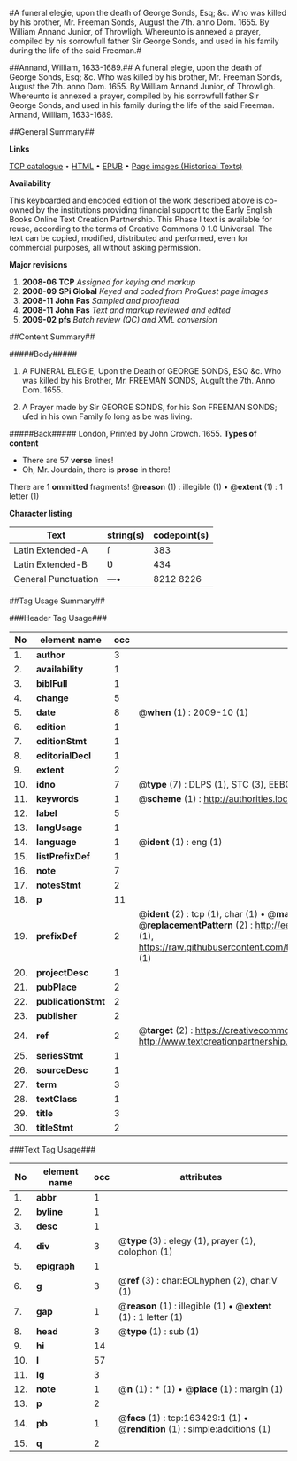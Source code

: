 #A funeral elegie, upon the death of George Sonds, Esq; &c. Who was killed by his brother, Mr. Freeman Sonds, August the 7th. anno Dom. 1655. By William Annand Junior, of Throwligh. Whereunto is annexed a prayer, compiled by his sorrowfull father Sir George Sonds, and used in his family during the life of the said Freeman.#

##Annand, William, 1633-1689.##
A funeral elegie, upon the death of George Sonds, Esq; &c. Who was killed by his brother, Mr. Freeman Sonds, August the 7th. anno Dom. 1655. By William Annand Junior, of Throwligh. Whereunto is annexed a prayer, compiled by his sorrowfull father Sir George Sonds, and used in his family during the life of the said Freeman.
Annand, William, 1633-1689.

##General Summary##

**Links**

[TCP catalogue](http://www.ota.ox.ac.uk/tcp/)  • 
[HTML](http://tei.it.ox.ac.uk/tcp/Texts-HTML/free/A75/A75368.html)  • 
[EPUB](http://tei.it.ox.ac.uk/tcp/Texts-EPUB/free/A75/A75368.epub) • 
[Page images (Historical Texts)](https://data.historicaltexts.jisc.ac.uk/view?pubId=eebo-99870296e&pageId=eebo-99870296e-163429-1)

**Availability**

This keyboarded and encoded edition of the
	       work described above is co-owned by the institutions
	       providing financial support to the Early English Books
	       Online Text Creation Partnership. This Phase I text is
	       available for reuse, according to the terms of Creative
	       Commons 0 1.0 Universal. The text can be copied,
	       modified, distributed and performed, even for
	       commercial purposes, all without asking permission.

**Major revisions**

1. __2008-06__ __TCP__ *Assigned for keying and markup*
1. __2008-09__ __SPi Global__ *Keyed and coded from ProQuest page images*
1. __2008-11__ __John Pas__ *Sampled and proofread*
1. __2008-11__ __John Pas__ *Text and markup reviewed and edited*
1. __2009-02__ __pfs__ *Batch review (QC) and XML conversion*

##Content Summary##

#####Body#####

1. A FUNERAL ELEGIE, Upon the Death of GEORGE SONDS, ESQ &c. Who was killed by his Brother, Mr. FREEMAN SONDS, Auguſt the 7th. Anno Dom. 1655.

1. A Prayer made by Sir GEORGE SONDS, for his Son FREEMAN SONDS; uſed in his own Family ſo long as be was living.

#####Back#####
London, Printed by John Crowch. 1655.
**Types of content**

  * There are 57 **verse** lines!
  * Oh, Mr. Jourdain, there is **prose** in there!

There are 1 **ommitted** fragments! 
 @__reason__ (1) : illegible (1)  •  @__extent__ (1) : 1 letter (1)

**Character listing**


|Text|string(s)|codepoint(s)|
|---|---|---|
|Latin Extended-A|ſ|383|
|Latin Extended-B|Ʋ|434|
|General Punctuation|—•|8212 8226|

##Tag Usage Summary##

###Header Tag Usage###

|No|element name|occ|attributes|
|---|---|---|---|
|1.|__author__|3||
|2.|__availability__|1||
|3.|__biblFull__|1||
|4.|__change__|5||
|5.|__date__|8| @__when__ (1) : 2009-10 (1)|
|6.|__edition__|1||
|7.|__editionStmt__|1||
|8.|__editorialDecl__|1||
|9.|__extent__|2||
|10.|__idno__|7| @__type__ (7) : DLPS (1), STC (3), EEBO-CITATION (1), PROQUEST (1), VID (1)|
|11.|__keywords__|1| @__scheme__ (1) : http://authorities.loc.gov/ (1)|
|12.|__label__|5||
|13.|__langUsage__|1||
|14.|__language__|1| @__ident__ (1) : eng (1)|
|15.|__listPrefixDef__|1||
|16.|__note__|7||
|17.|__notesStmt__|2||
|18.|__p__|11||
|19.|__prefixDef__|2| @__ident__ (2) : tcp (1), char (1)  •  @__matchPattern__ (2) : ([0-9\-]+):([0-9IVX]+) (1), (.+) (1)  •  @__replacementPattern__ (2) : http://eebo.chadwyck.com/downloadtiff?vid=$1&page=$2 (1), https://raw.githubusercontent.com/textcreationpartnership/Texts/master/tcpchars.xml#$1 (1)|
|20.|__projectDesc__|1||
|21.|__pubPlace__|2||
|22.|__publicationStmt__|2||
|23.|__publisher__|2||
|24.|__ref__|2| @__target__ (2) : https://creativecommons.org/publicdomain/zero/1.0/ (1), http://www.textcreationpartnership.org/docs/. (1)|
|25.|__seriesStmt__|1||
|26.|__sourceDesc__|1||
|27.|__term__|3||
|28.|__textClass__|1||
|29.|__title__|3||
|30.|__titleStmt__|2||


###Text Tag Usage###

|No|element name|occ|attributes|
|---|---|---|---|
|1.|__abbr__|1||
|2.|__byline__|1||
|3.|__desc__|1||
|4.|__div__|3| @__type__ (3) : elegy (1), prayer (1), colophon (1)|
|5.|__epigraph__|1||
|6.|__g__|3| @__ref__ (3) : char:EOLhyphen (2), char:V (1)|
|7.|__gap__|1| @__reason__ (1) : illegible (1)  •  @__extent__ (1) : 1 letter (1)|
|8.|__head__|3| @__type__ (1) : sub (1)|
|9.|__hi__|14||
|10.|__l__|57||
|11.|__lg__|3||
|12.|__note__|1| @__n__ (1) : * (1)  •  @__place__ (1) : margin (1)|
|13.|__p__|2||
|14.|__pb__|1| @__facs__ (1) : tcp:163429:1 (1)  •  @__rendition__ (1) : simple:additions (1)|
|15.|__q__|2||
